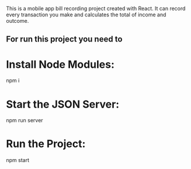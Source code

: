 This is a mobile app bill recording project created with React. It can record every transaction you make and calculates the total of income and outcome.

## For run this project you need to 

# Install Node Modules:

npm i 

# Start the JSON Server:

npm run server

# Run the Project:

npm start 
